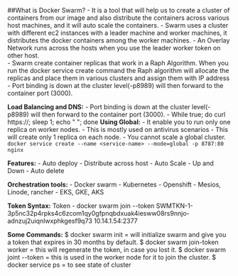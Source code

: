 ##What is Docker Swarm?
	- It is a tool that will help us to create a cluster of containers from our image and also distribute the containers across various host machines, and it will auto scale the containers.
	- Swarm uses a cluster with different ec2 instances with a leader machine and worker machines, it distributes the docker containers among the worker machines. 
	- An Overlay Network runs across the hosts when you use the leader worker token on other host.  
	- Swarm create container replicas that work in a Raph Algorithm. When you run the docker service create command the Raph algorithm will allocate the replicas and place them in various clusters and assign them with IP address
	- Port binding is down at the cluster level(-p8989) will then forward to the container port (3000). 

**Load Balancing and DNS:**
	- Port binding is down at the cluster level(-p8989) will then forward to the container port (3000). 
	- While true; do curl https://<endpoint>; sleep 1; echo " "; done
**Using Global:**
        - It enable you to run only one replica on worker nodes.
	- This is mostly used on antivirus scenarios 
        - This will create only 1 replica on each node. 
	- You cannot scale a global cluster. 
    ``````
	docker service create --name <service-name> --mode=global -p 8787:80 nginx 
    ``````

**Features:**
	- Auto deploy
	- Distribute across host 
	- Auto Scale - Up and Down
	- Auto delete 

**Orchestration tools:**
	- Docker swarm
	- Kubernetes 
	- Openshift 
	- Mesios, Linode, rancher 
	- EKS, GKE, AKS

**Token Syntax:**
Token - docker swarm join --token SWMTKN-1-3p5nc32p4rpks4c6zcom1qy0gfpnqbdxuak4iesww08rs9nnjo-adnzuj2uiqnlwxphkgesf9q73 10.14.1.54:2377

**Some Commands:**
$ docker swarm init                  = will initialize swarm and give you a token that expires in 30 months by default. 
$ docker swarm join-token worker     = this will regenerate the token, in case you lost it.
$ docker swarm joint --token <token> = this is used in the worker node for it to join the cluster.
$ docker service ps <service-name>   = to see state of cluster

